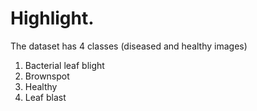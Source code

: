 # Highlight.

The dataset has 4 classes (diseased and healthy images)
1. Bacterial leaf blight
2. Brownspot
3. Healthy
4. Leaf blast

